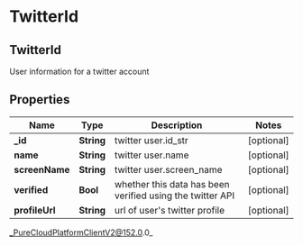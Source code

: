 # TwitterId

## TwitterId
User information for a twitter account

## Properties

|Name | Type | Description | Notes|
|------------ | ------------- | ------------- | -------------|
| **_id** | **String** | twitter user.id_str | [optional] |
| **name** | **String** | twitter user.name | [optional] |
| **screenName** | **String** | twitter user.screen_name | [optional] |
| **verified** | **Bool** | whether this data has been verified using the twitter API | [optional] |
| **profileUrl** | **String** | url of user&#39;s twitter profile | [optional] |



_PureCloudPlatformClientV2@152.0.0_
